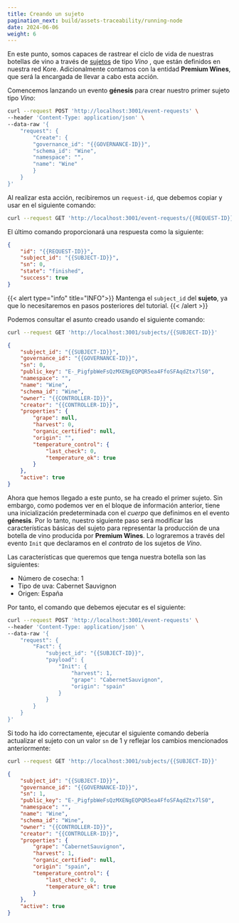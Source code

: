 ```yaml
---
title: Creando un sujeto
pagination_next: build/assets-traceability/running-node
date: 2024-06-06
weight: 6
---
```

En este punto, somos capaces de rastrear el ciclo de vida de nuestras botellas de vino a través de [sujetos](../../../docs/getting-started/concepts/subjects/) de tipo *Vino* , que están definidos en nuestra red Kore. Adicionalmente contamos con la entidad **Premium Wines**, que será la encargada de llevar a cabo esta acción.

Comencemos lanzando un evento **génesis** para crear nuestro primer sujeto tipo *Vino*:

```bash
curl --request POST 'http://localhost:3001/event-requests' \
--header 'Content-Type: application/json' \
--data-raw '{
    "request": {
        "Create": {
        "governance_id": "{{GOVERNANCE-ID}}",
        "schema_id": "Wine",
        "namespace": "",
        "name": "Wine"
        }
    }
}'
```
Al realizar esta acción, recibiremos un `request-id`, que debemos copiar y usar en el siguiente comando:

```bash
curl --request GET 'http://localhost:3001/event-requests/{{REQUEST-ID}}/state'
```

El último comando proporcionará una respuesta como la siguiente:

```json
{
    "id": "{{REQUEST-ID}}",
    "subject_id": "{{SUBJECT-ID}}",
    "sn": 0,
    "state": "finished",
    "success": true
}
```


{{< alert type="info" title="INFO">}}
Mantenga el `subject_id` del **sujeto**, ya que lo necesitaremos en pasos posteriores del tutorial.
{{< /alert >}}

Podemos consultar el asunto creado usando el siguiente comando:

```bash
curl --request GET 'http://localhost:3001/subjects/{{SUBJECT-ID}}'
```

```json
{
    "subject_id": "{{SUBJECT-ID}}",
    "governance_id": "{{GOVERNANCE-ID}}",
    "sn": 0,
    "public_key": "E-_PigfpbWeFsQzMXENgEQPQR5ea4FfoSFAqdZtx7lS0",
    "namespace": "",
    "name": "Wine",
    "schema_id": "Wine",
    "owner": "{{CONTROLLER-ID}}",
    "creator": "{{CONTROLLER-ID}}",
    "properties": {
        "grape": null,
        "harvest": 0,
        "organic_certified": null,
        "origin": "",
        "temperature_control": {
            "last_check": 0,
            "temperature_ok": true
        }
    },
    "active": true
}
```

Ahora que hemos llegado a este punto, se ha creado el primer sujeto. Sin embargo, como podemos ver en el bloque de información anterior, tiene una inicialización predeterminada con el *cuerpo* que definimos en el evento **génesis**. Por lo tanto, nuestro siguiente paso será modificar las características básicas del sujeto para representar la producción de una botella de vino producida por **Premium Wines**. Lo lograremos a través del evento `Init` que declaramos en el *contrato* de los sujetos de *Vino*.

Las características que queremos que tenga nuestra botella son las siguientes:
* Número de cosecha: 1
* Tipo de uva: Cabernet Sauvignon
* Origen: España

Por tanto, el comando que debemos ejecutar es el siguiente:

```bash
curl --request POST 'http://localhost:3001/event-requests' \
--header 'Content-Type: application/json' \
--data-raw '{
    "request": {
        "Fact": {
            "subject_id": "{{SUBJECT-ID}}",
            "payload": {
                "Init": {
                    "harvest": 1,
                    "grape": "CabernetSauvignon",
                    "origin": "spain"
                }
            }
        }
    }
}'
```

Si todo ha ido correctamente, ejecutar el siguiente comando debería actualizar el sujeto con un valor `sn` de 1 y reflejar los cambios mencionados anteriormente:

```bash
curl --request GET 'http://localhost:3001/subjects/{{SUBJECT-ID}}'
```

```json
{
    "subject_id": "{{SUBJECT-ID}}",
    "governance_id": "{{GOVERNANCE-ID}}",
    "sn": 1,
    "public_key": "E-_PigfpbWeFsQzMXENgEQPQR5ea4FfoSFAqdZtx7lS0",
    "namespace": "",
    "name": "Wine",
    "schema_id": "Wine",
    "owner": "{{CONTROLLER-ID}}",
    "creator": "{{CONTROLLER-ID}}",
    "properties": {
        "grape": "CabernetSauvignon",
        "harvest": 1,
        "organic_certified": null,
        "origin": "spain",
        "temperature_control": {
            "last_check": 0,
            "temperature_ok": true
        }
    },
    "active": true
}
```